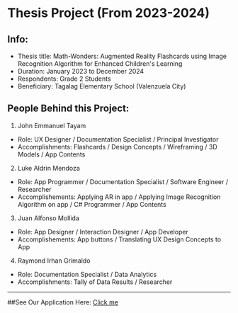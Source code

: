 # Thesis Project (From 2023-2024)
## Info:
- Thesis title: Math-Wonders: Augmented Reality Flashcards using Image Recognition Algorithm for Enhanced Children's Learning
- Duration: January 2023 to December 2024
- Respondents: Grade 2 Students
- Beneficiary: Tagalag Elementary School (Valenzuela City)

## People Behind this Project:
1. John Emmanuel Tayam
- Role: UX Designer / Documentation Specialist / Principal Investigator
- Accomplishments: Flashcards / Design Concepts / Wireframing / 3D Models / App Contents

2. Luke Aldrin Mendoza
- Role: App Programmer / Documentation Specialist / Software Engineer / Researcher
- Accomplishements: Applying AR in app / Applying Image Recognition Algorithm on app / C# Programmer / App Contents

3. Juan Alfonso Mollida
- Role: App Designer / Interaction Designer / App Developer
- Accomplishements: App buttons / Translating UX Design Concepts to App

4. Raymond Irhan Grimaldo
- Role: Documentation Specialist / Data Analytics
- Accomplishments: Tally of Data Results / Researcher
---
##See Our Application Here:
[Click me](https://drive.google.com/file/d/1QWMzd68s60ZssnuuCsKc-06u3KobvZim/view?usp=sharing)
